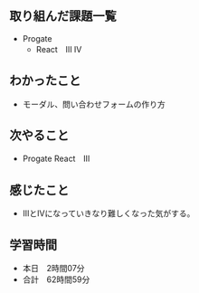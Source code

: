 ## 取り組んだ課題一覧
- Progate
  - React　Ⅲ Ⅳ
## わかったこと
- モーダル、問い合わせフォームの作り方
## 次やること
- Progate React　Ⅲ
## 感じたこと
- ⅢとⅣになっていきなり難しくなった気がする。
## 学習時間
- 本日　2時間07分
- 合計　62時間59分
